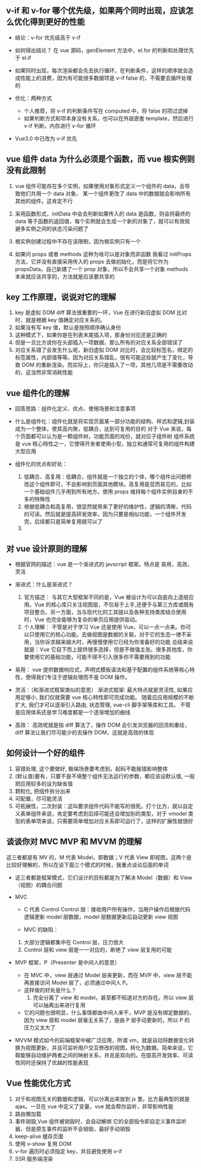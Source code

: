## v-if 和 v-for 哪个优先级，如果两个同时出现，应该怎么优化得到更好的性能

- 结论：v-for 优先级高于 v-if

- 如何得出结论？ 在 vue 源码，genElement 方法中，el.for 的判断和处理优先于 el.if

- 如果同时出现，每次渲染都会先去执行循环，在判断条件，这样的顺序就会造成性能上的浪费，因为有可能很多数据项是 v-if false 的，不需要去循环处理的

- 优化：两种方式

  - 个人推荐，将 v-if 的判断条件写在 computed 中，将 false 的项过滤掉
  - 如果判断方式和项本身没有关系，也可以在外层嵌套 template，然后进行 v-if 判断。内存进行 v-for 循环

- Vue3.0 中已改为 v-if 优先

## vue 组件 data 为什么必须是个函数，而 vue 根实例则没有此限制

1. vue 组件可能存在多个实例，如果使用对象形式定义一个组件的 data，会导致他们共用一个 data 对象，
   某一个组件更改了 data 中的数据就会影响所有其他的组件。这肯定不行
2. 采用函数形式，initData 中会去判断如果传入的 data 是函数，则会将最终的 data 等于函数的返回值，每个实例就会生成一个新的对象了，就可以有效规避多实例之间的状态污染问题了

3. 根实例创建过程中不存在该限制，因为根实例只有一个

4. 如果问 props 或者 methods 这种为啥可以是对象而非函数
   我看过 initProps 方法，它并没有直接采用传入的 props 去做初始化，而是将它作为 propsData，自己新建了一个 prop 对象，所以不会共享一个对象
   methods 本来就应该共享的，方法就是应该要共享的

## key 工作原理，说说对它的理解

1. key 是虚拟 DOM diff 算法很重要的一环，Vue 在进行新旧虚拟 DOM 比对时，就是根据 key 值确定对应关系的。
2. 如果没有写 key 值，默认是按照顺序确认身份
3. 这种模式下，如果你是在列表末尾插入项，那身份对应还是正确的
4. 但是一旦比方说你在头部插入一项数据，那么所有的对应关系全部错误了
5. 对应关系错了会发生什么呢，新旧虚拟 DOM 对比时，会比较标签名，绑定的标签属性，内部值等等。因为对应关系错乱，很有可能这些就产生了变化，导致 DOM 的重新渲染。而实际上，你只是插入了一项，其他几项是不需要改动的，这当然非常消耗性能

## vue 组件化的理解

- 回答思路：组件化定义、优点、使用场景和注意事项

- 什么是组件化：组件化就是将实现页面某一部分功能的结构、样式和逻辑,封装成为一个整体，使其高内聚，低耦合，达到可复用的目的
  对于 Vue 来说，每个页面都可以认为是一颗组件树，功能页面的戏份，就对应子组件树
  组件系统是 vue 核心特性之一，它使得开发者使用小型，独立和通常可复用的组件构建大型应用
- 组件化的优点和好处：
  1. 低耦合、高复用：低耦合，组件就是一个独立的个体，哪个组件出问题修改这个组件即可，不会影响到页面其他模块。高复用是显而易见的，比如一个基础组件几乎用到所有地方。使用 props 维持每个组件实例自身的不多的特殊性
  2. 根据低耦合和高复用，很显然就带来了更好的维护性，逻辑的清晰，代码的可读。然后就是提高研发效率，因为只要是相似功能，一个组件开发完，后续都只是简单复用就可以了
  3.

## 对 vue 设计原则的理解

- 根据官网的描述：vue 是一个渐进式的 javscript 框架。特点是 易用，高效，灵活

- 渐进式：什么是渐进式？

  1. 官方描述：
     与其它大型框架不同的是，Vue 被设计为可以自底向上逐层应用。Vue 的核心库只关注视图层，不仅易于上手,还便于与第三方库或既有项目整合。另一方面，当与现代化的工具链以及各种支持类库结合使用时，Vue 也完全能够为复杂的单页应用提供驱动。
  2. 个人理解：
     不管是对于学习 Vue 还是使用 Vue，可以一点一点来。你可以只使用它的核心功能，去做视图是数据的关联。对于它的生态一律不采用，当你诉求越来越大时，再慢慢使用它已经为你准备好的功能
     总结来说就是：Vue 它自下而上提供很多选择，但是不做强主张。很多其他库，你要使用它的基础功能，可能不得不引入很多你不需要用到的功能

- 易用：
  vue 提供数据响应式，声明式模板语法和基于配置的组件系统等核心特性，使得我们专注于逻辑处理而不是 DOM 操作。
- 灵活：（和渐进式框架类似的意思）
  渐进式框架: 最大特点就是灵活性, 如果应用足够小, 我们仅就需要 vue 核心特性即可完成功能。 随着应应用规模的不断扩大, 我们才可以逐渐引入路由, 状态管理, vue-cli 脚手架等库和工具。 不管是应用体系还是学习难度都是一个逐渐增加的曲线
- 高效：
  高效呢就是指 diff 算法了，操作 DOM 会引发浏览器的回流和重绘，diff 算法让我们尽可能少的去操作 DOM，这就是高效的体现

## 如何设计一个好的组件

1. 容错处理, 这个要做好, 极端场景要考虑到。起码不能报错影响整体
2. (默认值)要有，只要不是不填整个组件无法运行的参数，都应该设默认值, 一般把应用较多的设为缺省值
3. 颗粒化, 把组件拆分出来
4. 可配置，尽可能灵活
5. 可拓展性，二次封装：这叫要求组件代码不能写的很死。打个比方，就以自定义表单组件来说，肯定要考虑到后续可能还会增加别的类型，对于 vmodel 类型的表单项来说，只需要简单增加对应关系即可运行了，这样的扩展性就很好

## 谈谈你对 MVC MVP 和 MVVM 的理解

这三者都是有 MV 的，M 代表 Model，即数据；V 代表 View 即视图，这两个是比较好理解的，所以在谈下面三个模式的时候，我重点谈论后面的单词

- 这三者都是框架模式，它们设计的目标都是为了解决 Model（数据）和 View（视图）的耦合问题

- MVC

  - C 代表 Control
    Control 层：接收用户所有操作，当用户操作后根据代码逻辑更新 model 层数据，model 层数据更新后自动更新 view 视图

  - MVC 的缺陷：

  1. 大部分逻辑都集中在 Control 层，压力很大
  2. Control 层和 view 层是一一对应的，断绝了 view 层复用的可能

- MVP 框架，P（Presenter 是中间人的意思）
  - 在 MVC 中，view 层通过 Model 层来更新，而在 MVP 中，view 层不能再直接访问 Model 层了，必须通过中间人 P。
  - 这样做的好处是什么？
    1.  完全分离了 view 和 model，甚至都不知道对方的存在。所以 view 层可以抽离出来进行复用
  - 它的问题也很明显，什么事情都由中间人来干，MVP 是没有绑定数据的，因为 view 层和 model 层毫无关系了，是由 P 层手动更新的，所以 P 的压力又太大了

* MVVM 模式如今的前端框架中被广泛应用，所谓 vm，就是自动将数据变化转换为视图更新，并且可监听用户交互修改的视图，转化为数据。简单来说，它鞥能够自动维护两者之间的映射关系，并且是双向的。在提高开发效率、可读性同时还保持了优越的性能表现

## Vue 性能优化方式

1. 对于和视图无关的数据和逻辑，可以分离出来放到 js 里。比方最典型的就是 ajax。一旦在 vue 中定义了变量，vue 就会帮你监听，非常影响性能
2. 路由懒加载
3. 事件销毁,Vue 组件被销毁时，会自动解绑 它的全部指令即自定义事件监听器，但是原生事件的监听不会销毁，最好手动销毁
4. keep-alive 缓存页面
5. 使用 v-show 复用 DOM
6. v-for 遍历时必须指定 key，并且避免使用 v-if
7. SSR 服务端渲染
